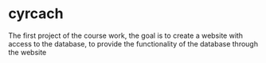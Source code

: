 # cyrcach

The first project of the course work, the goal is to create a website with access to the database,
to provide the functionality of the database through the website
